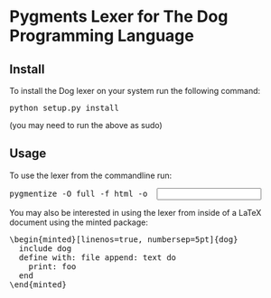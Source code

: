 
# Pygments Lexer for The Dog Programming Language

## Install

To install the Dog lexer on your system run the following command:

<pre>
python setup.py install
</pre>

(you may need to run the above as sudo)

## Usage

To use the lexer from the commandline run:

<pre>
pygmentize -O full -f html -o <output file> <input file>
</pre>

You may also be interested in using the lexer from inside of a LaTeX document using the minted package:

<pre>
\begin{minted}[linenos=true, numbersep=5pt]{dog}
  include dog
  define with: file append: text do
    print: foo
  end
\end{minted}
</pre>

